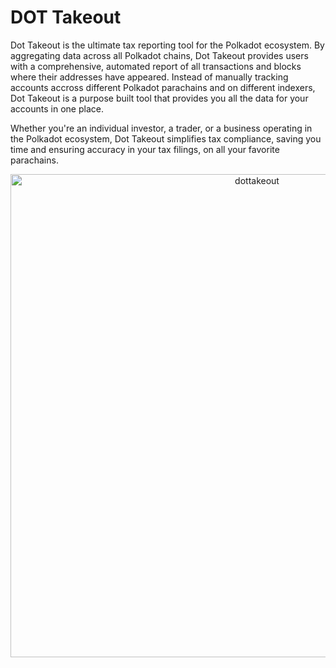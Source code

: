 # DOT Takeout

Dot Takeout is the ultimate tax reporting tool for the Polkadot ecosystem. By aggregating data across all Polkadot chains, Dot Takeout provides users with a comprehensive, automated report of all transactions and blocks where their addresses have appeared. Instead of manually tracking accounts accross different Polkadot parachains and on different indexers, Dot Takeout is a purpose built tool that provides you all the data for your accounts in one place. 

Whether you're an individual investor, a trader, or a business operating in the Polkadot ecosystem, Dot Takeout simplifies tax compliance, saving you time and ensuring accuracy in your tax filings, on all your favorite parachains.

<p align="center">
  <img width="773" alt="dottakeout" src="https://github.com/user-attachments/assets/ea82fd61-f8fc-4ada-9d37-79a9757cf69f">
</p>
